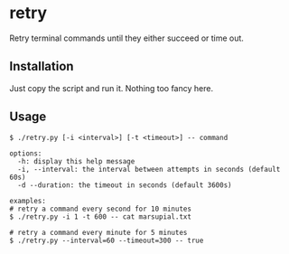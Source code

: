 # retry
Retry terminal commands until they either succeed or time out.


## Installation

Just copy the script and run it. Nothing too fancy here.

## Usage

```
$ ./retry.py [-i <interval>] [-t <timeout>] -- command

options:
  -h: display this help message
  -i, --interval: the interval between attempts in seconds (default 60s)
  -d --duration: the timeout in seconds (default 3600s)
  
examples:
# retry a command every second for 10 minutes
$ ./retry.py -i 1 -t 600 -- cat marsupial.txt

# retry a command every minute for 5 minutes
$ ./retry.py --interval=60 --timeout=300 -- true
```



